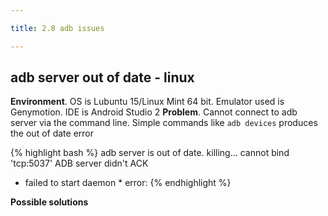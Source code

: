 ```yaml
---

title: 2.8 adb issues

---
```


## adb server out of date - linux

**Environment**. OS is Lubuntu 15/Linux Mint 64 bit. Emulator used is Genymotion. IDE is Android Studio 2
**Problem**. Cannot connect to adb server via the command line. Simple commands like `adb devices` produces the out of date error

{% highlight bash %}
adb server is out of date.  killing...
cannot bind 'tcp:5037'
ADB server didn't ACK
* failed to start daemon *
error:
{% endhighlight %}

**Possible solutions**





